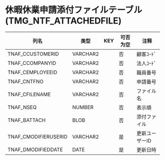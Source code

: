 # 休暇休業申請添付ファイルテーブル                                            (TMG_NTF_ATTACHEDFILE)
| 列名   | 类型   | KEY  | 可否为空 | 注释   |
| ---- | ---- | ---- | ---- | ---- |
|TNAF_CCUSTOMERID|VARCHAR2||否|顧客ｺｰﾄﾞ                                                                                    |
|TNAF_CCOMPANYID|VARCHAR2||否|法人ｺｰﾄﾞ                                                                                    |
|TNAF_CEMPLOYEEID|VARCHAR2||否|職員番号                                                                                      |
|TNAF_CNTFNO|VARCHAR2||否|申請番号                                                                                      |
|TNAF_CFILENAME|VARCHAR2||否|ファイル名                                                                                     |
|TNAF_NSEQ|NUMBER||否|表示順                                                                                       |
|TNAF_BATTACH|BLOB||否|添付ファイル                                                                                    |
|TNAF_CMODIFIERUSERID|VARCHAR2||是|更新ユーザーID                                                                                  |
|TNAF_DMODIFIEDDATE|DATE||是|更新日時                                                                                      |
